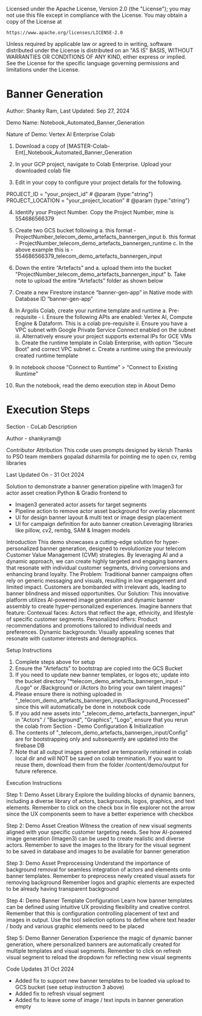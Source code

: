 Licensed under the Apache License, Version 2.0 (the "License");
you may not use this file except in compliance with the License.
You may obtain a copy of the License at

    https://www.apache.org/licenses/LICENSE-2.0

Unless required by applicable law or agreed to in writing, software
distributed under the License is distributed on an "AS IS" BASIS,
WITHOUT WARRANTIES OR CONDITIONS OF ANY KIND, either express or implied.
See the License for the specific language governing permissions and
limitations under the License.

# Banner Generation

Author: Shanky Ram, Last Updated: Sep 27, 2024

Demo Name: Notebook_Automated_Banner_Generation

Nature of Demo: Vertex AI Enterprise Colab

1.	Download a copy of [MASTER-Colab-Ent]_Notebook_Automated_Banner_Generation

2.	In your GCP project, navigate to Colab Enterprise. Upload your downloaded colab file

3.	Edit in your copy to configure your project details for the following.

PROJECT_ID = "your_project_id" # @param {type:"string"}
PROJECT_LOCATION = "your_project_location" # @param {type:"string"}

4.	Identify your Project Number. Copy the Project Number, mine is 554686566379

5.	Create two GCS bucket following 
a.	this format - ProjectNumber_telecom_demo_artefacts_bannergen_input
b.	this format - ProjectNumber_telecom_demo_artefacts_bannergen_runtime
c.	In the above example this is - 554686566379_telecom_demo_artefacts_bannergen_input

6.	Down the entire “Artefacts” and 
a.	upload them into the bucket "ProjectNumber_telecom_demo_artefacts_bannergen_input"
b.	Take note to upload the entire "Artefacts" folder as shown below

7.	Create a new Firestore instance “banner-gen-app” in Native mode with Database ID “banner-gen-app”

8.	In Argolis Colab, create your runtime template and runtime
a.	Pre-requisite - 
i.	Ensure the following APIs are enabled: Vertex AI, Compute Engine & Dataform. This is a colab pre-requisite
ii.	Ensure you have a VPC subnet with Google Private Service Connect enabled on the subnet 
iii.	Alternatively ensure your project supports external IPs for GCE VMs
b.	Create the runtime template in Colab Enterprise, with option “Secure Boot” and correct VPC subnet
c.	Create a runtime using the previously created runtime template

9.	In notebook choose “Connect to Runtime” > “Connect to Existing Runtime”

10.	Run the notebook, read the demo execution step in About Demo

# Execution Steps
Section - CoLab Description

Author - shankyram@

Contributor Attribution
This code uses prompts designed by kkrish
Thanks to PSO team members gopalad dsharmila for pointing me to open cv, rembg libraries

Last Updated On - 31 Oct 2024

Solution to demonstrate a banner generation pipeline with
Imagen3 for actor asset creation
Python & Gradio frontend to
   * Imagen3 generated actor assets for target segments
   * Pipeline action to remove actor asset background for overlay placement
   * UI for design banner layout & multi text or image design placement
   * UI for campaign definition for auto banner creation
Leveraging libraries like pillow, cv2, rembg, SAM & Imagen models

Introduction
This demo showcases a cutting-edge solution for hyper-personalized banner generation, designed to revolutionize your telecom Customer Value Management (CVM) strategies. By leveraging AI and a dynamic approach, we can create highly targeted and engaging banners that resonate with individual customer segments, driving conversions and enhancing brand loyalty.
The Problem: Traditional banner campaigns often rely on generic messaging and visuals, resulting in low engagement and limited impact. Customers are bombarded with irrelevant ads, leading to banner blindness and missed opportunities.
Our Solution: This innovative platform utilizes AI-powered image generation and dynamic banner assembly to create hyper-personalized experiences. Imagine banners that feature:
Contexual faces: Actors that reflect the age, ethnicity, and lifestyle of specific customer segments.
Personalized offers: Product recommendations and promotions tailored to individual needs and preferences.
Dynamic backgrounds: Visually appealing scenes that resonate with customer interests and demographics.

Setup Instructions

1. Complete steps above for setup
2. Ensure the "Artefacts" to bootstrap are copied into the GCS Bucket
3. If you need to update new banner templates, or logos etc, update into the bucket directory "*telecom_demo_artefacts_bannergen_input - /Logo" or /Background or /Actors (to bring your own talent images)"
4. Please ensure there is nothing uploaded in "_telecom_demo_artefacts_bannergen_input/Background_Processed" since this will automatically be done in notebook code
5. If you add new assets into "_telecom_demo_artefacts_bannergen_input" in "Actors" / "Background", "Graphics", "Logo", ensure that you rerun the colab from Section - Demo Configuration & Initialization
6. The contents of "_telecom_demo_artefacts_bannergen_input/Config" are for bootstrapping only and subsequently are updated into the firebase DB
7. Note that all output images generated are temporarily retained in colab local dir and will NOT be saved on colab termination. If you want to reuse them, download them from the folder /content/demo/output for future reference.

Execution Instructions

Step 1: Demo Asset Library
Explore the building blocks of dynamic banners, including a diverse library of actors, backgrounds, logos, graphics, and text elements.
Remember to click on the check box in file explorer not the arrow since the UX components seem to have a better experience with checkbox

Step 2: Demo Asset Creation
Witness the creation of new visual segments aligned with your specific customer targeting needs.
See how AI-powered image generation (Imagen3) can be used to create realistic and diverse actors.
Remember to save the images to the library for the visual segment to be saved in database and images to be available for banner generation

Step 3: Demo Asset Preprocessing
Understand the importance of background removal for seamless integration of actors and elements onto banner templates.
Remember to preprocess newly created visual assets for removing background
Remember logos and graphic elements are expected to be already having transparent background

Step 4: Demo Banner Template Configuration
Learn how banner templates can be defined using intuitive UX providing flexibility and creative control.
Remember that this is configuration controlling placement of text and images in output. Use the tool selection options to define where text header / body and various graphic elements need to be placed

Step 5: Demo Banner Generation
Experience the magic of dynamic banner generation, where personalized banners are automatically created for multiple templates and visual segments.
Remember to click on refresh visual segment to reload the dropdown for reflecting new visual segments

Code Updates
31 Oct 2024
 - Added fix to support new banner templates to be loaded via upload to GCS bucket (see setup instruction 3 above)
 - Added fix to refresh visual segment
 - Added fix to leave some of image / text inputs in banner generation empty
    
